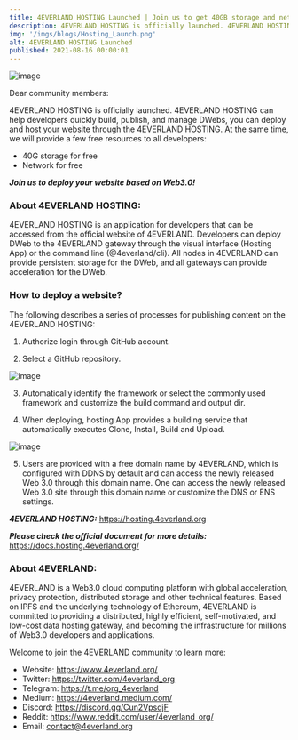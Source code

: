 ```yaml
---
title: 4EVERLAND HOSTING Launched | Join us to get 40GB storage and network for free!
description: 4EVERLAND HOSTING is officially launched. 4EVERLAND HOSTING can help developers quickly build, publish, and manage DWebs, you can deploy and host your website through the 4EVERLAND HOSTING.
img: '/imgs/blogs/Hosting_Launch.png'
alt: 4EVERLAND HOSTING Launched
published: 2021-08-16 00:00:01
---
```


![image](/imgs/blogs/Hosting_Launch.png)

Dear community members:

4EVERLAND HOSTING is officially launched. 4EVERLAND HOSTING can help developers quickly build, publish, and manage DWebs, you can deploy and host your website through the 4EVERLAND HOSTING. At the same time, we will provide a few free resources to all developers:

- 40G storage for free
- Network for free

**_Join us to deploy your website based on Web3.0!_**

### About 4EVERLAND HOSTING:

4EVERLAND HOSTING is an application for developers that can be accessed from the official website of 4EVERLAND. Developers can deploy DWeb to the 4EVERLAND gateway through the visual interface (Hosting App) or the command line (@4everland/cli). All nodes in 4EVERLAND can provide persistent storage for the DWeb, and all gateways can provide acceleration for the DWeb.

### How to deploy a website?

The following describes a series of processes for publishing content on the 4EVERLAND HOSTING:

1. Authorize login through GitHub account.

2. Select a GitHub repository.

![image](/imgs/blogs/Hosting_Launch1.gif)

3. Automatically identify the framework or select the commonly used framework and customize the build command and output dir.

4. When deploying, hosting App provides a building service that automatically executes Clone, Install, Build and Upload.

![image](/imgs/blogs/Hosting_Launch2.gif)

5. Users are provided with a free domain name by 4EVERLAND, which is configured with DDNS by default and can access the newly released Web 3.0 through this domain name. One can access the newly released Web 3.0 site through this domain name or customize the DNS or ENS settings.

**_4EVERLAND HOSTING:_** https://hosting.4everland.org

**_Please check the official document for more details:_** https://docs.hosting.4everland.org/

### About 4EVERLAND:

4EVERLAND is a Web3.0 cloud computing platform with global acceleration, privacy protection, distributed storage and other technical features. Based on IPFS and the underlying technology of Ethereum, 4EVERLAND is committed to providing a distributed, highly efficient, self-motivated, and low-cost data hosting gateway, and becoming the infrastructure for millions of Web3.0 developers and applications.

Welcome to join the 4EVERLAND community to learn more:

- Website: https://www.4everland.org/
- Twitter: https://twitter.com/4everland_org
- Telegram: https://t.me/org_4everland
- Medium: https://4everland.medium.com/
- Discord: https://discord.gg/Cun2VpsdjF
- Reddit: https://www.reddit.com/user/4everland_org/
- Email: contact@4everland.org
